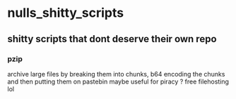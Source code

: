 # nulls_shitty_scripts
## shitty scripts that dont deserve their own repo

### pzip
archive large files by breaking them into chunks, b64 encoding the chunks and then putting them on pastebin
maybe useful for piracy ? free filehosting lol

